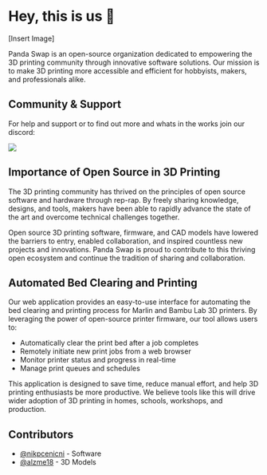 
# Hey, this is us 👋

[Insert Image]

Panda Swap is an open-source organization dedicated to empowering the 3D printing community through innovative software solutions. Our mission is to make 3D printing more accessible and efficient for hobbyists, makers, and professionals alike.
## Community & Support

For help and support or to find out more and whats in the works join our discord:

[![](https://dcbadge.limes.pink/api/server/Q5syXJVufm)](https://discord.gg/Q5syXJVufm)

## Importance of Open Source in 3D Printing

The 3D printing community has thrived on the principles of open source software and hardware through rep-rap. By freely sharing knowledge, designs, and tools, makers have been able to rapidly advance the state of the art and overcome technical challenges together.

Open source 3D printing software, firmware, and CAD models have lowered the barriers to entry, enabled collaboration, and inspired countless new projects and innovations. Panda Swap is proud to contribute to this thriving open ecosystem and continue the tradition of sharing and collaboration.
## Automated Bed Clearing and Printing
Our web application provides an easy-to-use interface for automating the bed clearing and printing process for Marlin and Bambu Lab 3D printers. By leveraging the power of open-source printer firmware, our tool allows users to:

- Automatically clear the print bed after a job completes
- Remotely initiate new print jobs from a web browser
- Monitor printer status and progress in real-time
- Manage print queues and schedules

This application is designed to save time, reduce manual effort, and help 3D printing enthusiasts be more productive. We believe tools like this will drive wider adoption of 3D printing in homes, schools, workshops, and production.

## Contributors

- [@nikpcenicni](https://www.github.com/octokatherine) - Software
- [@alzme18](https://github.com/alzme18) - 3D Models
